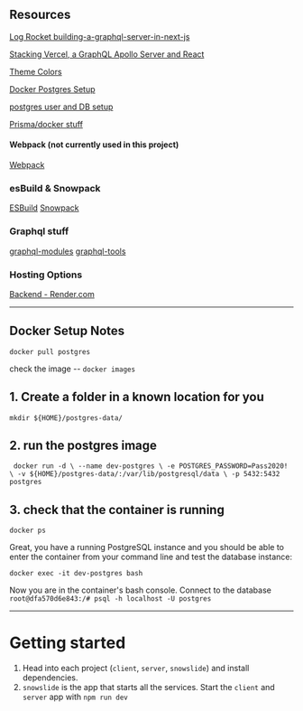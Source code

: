 ## Resources

[Log Rocket building-a-graphql-server-in-next-js ](https://www.preciouschicken.com/blog/posts/vercel-apollo-server-react/)

[Stacking Vercel, a GraphQL Apollo Server and React ](https://blog.logrocket.com/building-a-graphql-server-in-next-js/)

[Theme Colors](https://flatuicolors.com/palette/de)

[Docker Postgres Setup](https://towardsdatascience.com/local-development-set-up-of-postgresql-with-docker-c022632f13ea)

[postgres user and DB setup](https://medium.com/coding-blocks/creating-user-database-and-adding-access-on-postgresql-8bfcd2f4a91e)

[Prisma/docker stuff](https://www.digitalocean.com/community/tutorials/how-to-build-a-rest-api-with-prisma-and-postgresql)

#### Webpack (not currently used in this project)

[Webpack](https://binyamin.medium.com/creating-a-node-express-webpack-app-with-dev-and-prod-builds-a4962ce51334)

### esBuild & Snowpack

[ESBuild](https://esbuild.github.io/)
[Snowpack](https://www.snowpack.dev/)

### Graphql stuff

[graphql-modules](https://www.graphql-modules.com/docs/get-started)
[graphql-tools](https://www.graphql-tools.com/docs/introduction)

### Hosting Options

[Backend - Render.com](https://render.com/)

---

## Docker Setup Notes

`docker pull postgres`

check the image -- `docker images`

## 1. Create a folder in a known location for you

`mkdir ${HOME}/postgres-data/`

## 2. run the postgres image

` docker run -d \ --name dev-postgres \ -e POSTGRES_PASSWORD=Pass2020! \ -v ${HOME}/postgres-data/:/var/lib/postgresql/data \ -p 5432:5432 postgres`

## 3. check that the container is running

`docker ps`

Great, you have a running PostgreSQL instance and you should be able to enter the container from your command line and test the database instance:

`docker exec -it dev-postgres bash`

Now you are in the container's bash console. Connect to the database
`root@dfa570d6e843:/# psql -h localhost -U postgres`

---

# Getting started

1. Head into each project (`client`, `server`, `snowslide`) and install dependencies.
2. `snowslide` is the app that starts all the services. Start the `client` and `server` app with `npm run dev`
